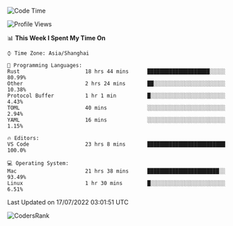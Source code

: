 <!--START_SECTION:waka-->
![Code Time](http://img.shields.io/badge/Code%20Time-1%2C506%20hrs%204%20mins-blue)

![Profile Views](http://img.shields.io/badge/Profile%20Views-17-blue)

📊 **This Week I Spent My Time On** 

```text
⌚︎ Time Zone: Asia/Shanghai

💬 Programming Languages: 
Rust                     18 hrs 44 mins      ████████████████████░░░░░   80.99% 
Other                    2 hrs 24 mins       ██░░░░░░░░░░░░░░░░░░░░░░░   10.38% 
Protocol Buffer          1 hr 1 min          █░░░░░░░░░░░░░░░░░░░░░░░░   4.43% 
TOML                     40 mins             ░░░░░░░░░░░░░░░░░░░░░░░░░   2.94% 
YAML                     16 mins             ░░░░░░░░░░░░░░░░░░░░░░░░░   1.15%

🔥 Editors: 
VS Code                  23 hrs 8 mins       █████████████████████████   100.0%

💻 Operating System: 
Mac                      21 hrs 38 mins      ███████████████████████░░   93.49% 
Linux                    1 hr 30 mins        █░░░░░░░░░░░░░░░░░░░░░░░░   6.51%

```


 Last Updated on 17/07/2022 03:01:51 UTC
<!--END_SECTION:waka-->

![CodersRank](https://cr-skills-chart-widget.azurewebsites.net/api/api?username=BugenZhao&padding=16&tooltip=true&branding=false&sort-by-score=true&skills=Rust%2C%20Swift%2C%20C%2C%20TypeScript%2C%20Java%2C%20Go%2C%20Dart%2C%20C%2B%2B%2C%20Python%2C%20Assembly%2C%20Shell%2C%20Kotlin)

